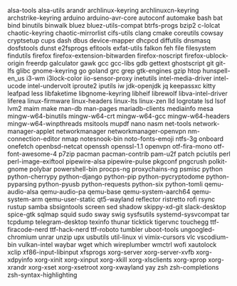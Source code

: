 alsa-tools
alsa-utils
arandr
archlinux-keyring
archlinuxcn-keyring
archstrike-keyring
arduino
arduino-avr-core
autoconf
automake
bash
bat
bind
binutils
binwalk
bluez
bluez-utils-compat
btrfs-progs
bzip2
c-lolcat
chaotic-keyring
chaotic-mirrorlist
cifs-utils
clang
cmake
coreutils
cowsay
cryptsetup
cups
dash
dbus
device-mapper
dhcpcd
diffutils
dnsmasq
dosfstools
dunst
e2fsprogs
efitools
exfat-utils
falkon
feh
file
filesystem
findutils
firefox
firefox-extension-bitwarden
firefox-noscript
firefox-ublock-origin
freerdp
galculator
gawk
gcc
gcc-libs
gdb
gettext
ghostscript
git
git-lfs
glibc
gnome-keyring
go
goland
grc
grep
gtk-engines
gzip
htop
hunspell-en_us
i3-wm
i3lock-color
iio-sensor-proxy
inetutils
intel-media-driver
intel-ucode
intel-undervolt
iproute2
iputils
iw
jdk-openjdk
jq
keepassxc
kitty
leafpad
less
libfaketime
libgnome-keyring
libheif
librewolf
libva-intel-driver
liferea
linux-firmware
linux-headers
linux-lts
linux-zen
lld
logrotate
lsd
lsof
lvm2
maim
make
man-db
man-pages
mariadb-clients
mediainfo
mesa
mingw-w64-binutils
mingw-w64-crt
mingw-w64-gcc
mingw-w64-headers
mingw-w64-winpthreads
msitools
mupdf
nano
nasm
net-tools
network-manager-applet
networkmanager
networkmanager-openvpn
nm-connection-editor
nmap
notesnook-bin
noto-fonts-emoji
ntfs-3g
onboard
onefetch
openbsd-netcat
openssh
openssl-1.1
openvpn
otf-fira-mono
otf-font-awesome-4
p7zip
pacman
pacman-contrib
pam-u2f
patch
pciutils
perl
perl-image-exiftool
pipewire-alsa
pipewire-pulse
pkgconf
pngcrush
polkit-gnome
polybar
powershell-bin
procps-ng
proxychains-ng
psmisc
python
python-cherrypy
python-django
python-pip
python-pycryptodome
python-pyparsing
python-pyusb
python-requests
python-six
python-tomli
qemu-audio-alsa
qemu-audio-pa
qemu-base
qemu-system-aarch64
qemu-system-arm
qemu-user-static
qt5-wayland
reflector
ristretto
rofi
rsync
rustup
samba
sbsigntools
screen
sed
shadow
skippy-xd-git
slack-desktop
spice-gtk
sqlmap
squid
sudo
sway
swig
sysfsutils
systemd-sysvcompat
tar
tcpdump
telegram-desktop
texinfo
thunar
ticktick
tigervnc
touchegg
ttf-firacode-nerd
ttf-hack-nerd
ttf-roboto
tumbler
uboot-tools
ungoogled-chromium
unrar
unzip
upx
usbutils
util-linux
vi
vimix-cursors
vlc
vscodium-bin
vulkan-intel
waybar
wget
which
wireplumber
wmctrl
wofi
xautolock
xclip
xf86-input-libinput
xfsprogs
xorg-server
xorg-server-xvfb
xorg-xdpyinfo
xorg-xinit
xorg-xinput
xorg-xkill
xorg-xlsclients
xorg-xprop
xorg-xrandr
xorg-xset
xorg-xsetroot
xorg-xwayland
yay
zsh
zsh-completions
zsh-syntax-highlighting
